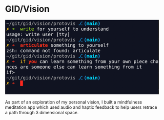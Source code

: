 # GID/Vision

![Image with some short reminders](reminders.png)

As part of an exploration of my personal vision, I built a mindfulness meditation app which used audio and haptic feedback to help users retrace a path through 3 dimensional space.
